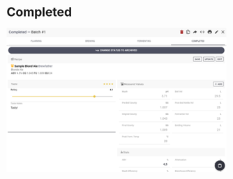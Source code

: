 # Completed

![Full overview over how the batch went, add taste rating if you want](../.gitbook/assets/image%20%2857%29.png)

